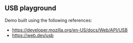 ## USB playground

Demo built using the following references:

- https://developer.mozilla.org/en-US/docs/Web/API/USB
- https://web.dev/usb